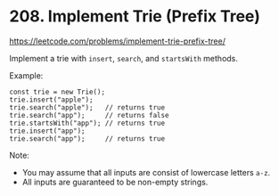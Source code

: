 # 208. Implement Trie (Prefix Tree)

https://leetcode.com/problems/implement-trie-prefix-tree/

Implement a trie with `insert`, `search`, and `startsWith` methods.

Example:
```
const trie = new Trie();
trie.insert("apple");
trie.search("apple");   // returns true
trie.search("app");     // returns false
trie.startsWith("app"); // returns true
trie.insert("app");
trie.search("app");     // returns true
```
Note:
- You may assume that all inputs are consist of lowercase letters `a-z`.
- All inputs are guaranteed to be non-empty strings.
